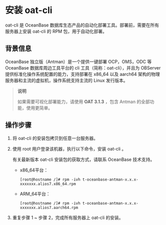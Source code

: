 # 安装 oat-cli

oat-cli 是 OceanBase 数据库生态产品的自动化部署工具。部署前，需要在所有服务器上安装 oat-cli 的 RPM 包，用于自动化部署。

## 背景信息

OceanBase 独立版（Antman）是一个提供一键部署 OCP，OMS，ODC 等 OceanBase 数据库周边工具平台的 cli 工具（简称：oat-cli），并且为 OBServer 提供标准化操作系统配置的能力，支持部署在 x86_64 以及 aarch64 架构的物理服务器和主流的虚拟机，操作系统支持主流的 Linux 发行版本。

> **说明**
>
> 如果需要可视化部署能力，请使用 **OAT 3.1.3** ，包含 Antman 的全部功能，使用更简单。

## 操作步骤

1. 将 oat-cli 的安装包拷贝到任意一台服务器。

2. 使用 root 用户登录该机器，执行以下命令，安装 oat-cli 。

   有关最新版本 oat-cli 安装包的获取方式，请联系 OceanBase 技术支持。

   * x86_64平台：

     ```shell
     [root@hostname /]# rpm -ivh t-oceanbase-antman-x.x.x-xxxxxxx.alios7.x86_64.rpm
     ```

   * ARM_64平台：

     ```shell
     [root@hostname /]# rpm -ivh t-oceanbase-antman-x.x.x-xxxxxxx.alios7.aarch64.rpm
     ```

3. 重复步骤 1 \~ 步骤 2，完成所有服务器上 oat-cli 的安装。
